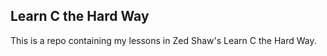 Learn C the Hard Way
--------------------

This is a repo containing my lessons in Zed Shaw's Learn C the Hard Way.
